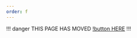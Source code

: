 ```yaml
---
order: f
---
```

!!! danger
THIS PAGE HAS MOVED [!button HERE](https://sdlink.fdd-docs.com/troubleshooting/)
!!!
